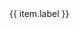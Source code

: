 <SelectA />
<coco-select v-model="value" placeholder="请选择">
  <coco-option
    v-for="(item, index) in options"
    :key="index"
    :value="item.value"
  >
    {{ item.label }}
  </coco-option>
</coco-select>
<SelectB />

<script setup>
  import SelectA from './selectA.md'
  import SelectB from './selectB.md'
  import { ref } from 'vue'
  const value = ref('选项2')
  const options = [
    {
      value: '选项1',
      label: '上海'
    },
    {
      value: '选项2',
      label: '北京'
    },
    {
      value: '选项3',
      label: '杭州'
    },
    {
      value: '选项4',
      label: '天津'
    },
    {
      value: '选项5',
      label: '大连'
    }
  ]
</script>
